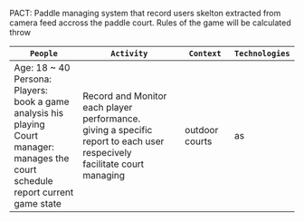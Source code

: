 PACT:
  Paddle managing system that record users skelton extracted from camera feed accross
the paddle court. Rules of the game will be calculated throw 


`People` | `Activity` | `Context` | `Technologies`
--- | --- | --- | ---
Age: 18 ~ 40 <br />Persona:<br /> Players:<br />book a game<br />analysis his playing<br />Court manager:<br />manages the court schedule<br />report current game state| Record and Monitor each player performance.<br />giving a specific report to each user respecively<br />facilitate court managing| outdoor courts<br /> | as
